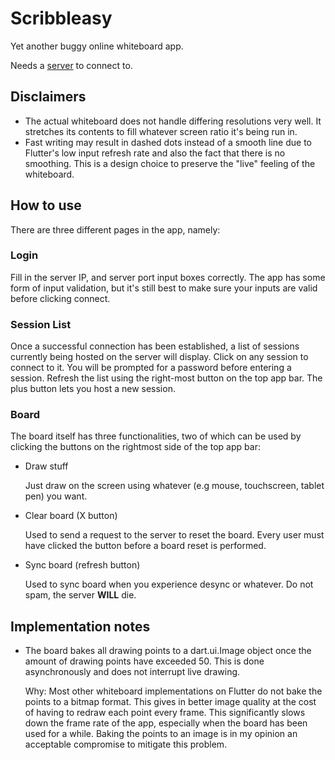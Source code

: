 # Scribbleasy
Yet another buggy online whiteboard app.

Needs a [server](https://github.com/KerakTelor86/ScribbleasyServer) to connect to.

## Disclaimers
- The actual whiteboard does not handle differing resolutions very well. It stretches its contents to fill whatever screen ratio it's being run in.
- Fast writing may result in dashed dots instead of a smooth line due to Flutter's low input refresh rate and also the fact that there is no smoothing. This is a design choice to preserve the "live" feeling of the whiteboard.

## How to use
There are three different pages in the app, namely:
### Login
Fill in the server IP, and server port input boxes correctly. The app has some form of input validation, but it's still best to make sure your inputs are valid before clicking connect.
### Session List
Once a successful connection has been established, a list of sessions currently being hosted on the server will display. Click on any session to connect to it. You will be prompted for a password before entering a session. Refresh the list using the right-most button on the top app bar. The plus button lets you host a new session.
### Board
The board itself has three functionalities, two of which can be used by clicking the buttons on the rightmost side of the top app bar:
- Draw stuff

  Just draw on the screen using whatever (e.g mouse, touchscreen, tablet pen) you want.
  
- Clear board (X button)

  Used to send a request to the server to reset the board. Every user must have clicked the button before a board reset is performed.
  
- Sync board (refresh button)

  Used to sync board when you experience desync or whatever. Do not spam, the server **WILL** die.

## Implementation notes
- The board bakes all drawing points to a dart.ui.Image object once the amount of drawing points have exceeded 50. This is done asynchronously and does not interrupt live drawing.

  Why: Most other whiteboard implementations on Flutter do not bake the points to a bitmap format. This gives in better image quality at the cost of having to redraw each point every frame. This significantly slows down the frame rate of the app, especially when the board has been used for a while. Baking the points to an image is in my opinion an acceptable compromise to mitigate this problem.
